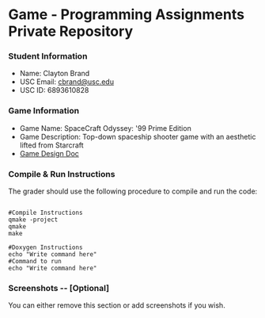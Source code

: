 # Game - Programming Assignments Private Repository
### Student Information
  + Name: Clayton Brand
  + USC Email: cbrand@usc.edu
  + USC ID: 6893610828

### Game Information
  + Game Name: SpaceCraft Odyssey: '99 Prime Edition
  + Game Description: Top-down spaceship shooter game with an aesthetic lifted from Starcraft
  + [Game Design Doc](GameDesignDoc.md)


### Compile & Run Instructions
The grader should use the following procedure to compile and run the code:
```shell

#Compile Instructions
qmake -project
qmake
make

#Doxygen Instructions
echo "Write command here"
#Command to run
echo "Write command here"
```

### Screenshots -- [Optional]
You can either remove this section or add screenshots if you wish.
